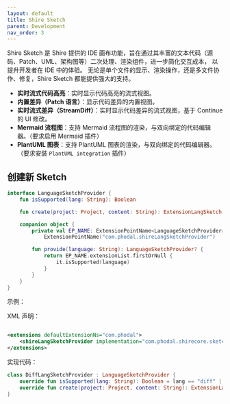 ```yaml
---
layout: default
title: Shire Sketch
parent: Development
nav_order: 3
---
```


Shire Sketch 是 Shire 提供的 IDE 画布功能，旨在通过其丰富的文本代码（源码、Patch、UML、架构图等）二次处理、渲染组件，进一步简化交互成本，
以提升开发者在 IDE 中的体验。
无论是单个文件的显示、渲染操作，还是多文件协作、修复，Shire Sketch 都能提供强大的支持。

- **实时流式代码高亮**：实时显示代码高亮的流式视图。
- **内置差异（Patch 语言）**：显示代码差异的内置视图。
- **实时流式差异（StreamDiff）**：实时显示代码差异的流式视图，基于 Continue 的 UI 修改。
- **Mermaid 流程图**：支持 Mermaid 流程图的渲染，与双向绑定的代码编辑器。（要求启用 Mermaid 插件）
- **PlantUML 图表**：支持 PlantUML 图表的渲染，与双向绑定的代码编辑器。（要求安装 `PlantUML integration` 插件）

## 创建新 Sketch

```kotlin
interface LanguageSketchProvider {
    fun isSupported(lang: String): Boolean

    fun create(project: Project, content: String): ExtensionLangSketch

    companion object {
        private val EP_NAME: ExtensionPointName<LanguageSketchProvider> =
            ExtensionPointName("com.phodal.shireLangSketchProvider")

        fun provide(language: String): LanguageSketchProvider? {
            return EP_NAME.extensionList.firstOrNull {
                it.isSupported(language)
            }
        }
    }
}
```

示例：

XML 声明：

```xml

<extensions defaultExtensionNs="com.phodal">
    <shireLangSketchProvider implementation="com.phodal.shirecore.sketch.patch.DiffLangSketchProvider"/>
</extensions>
```

实现代码：

```kotlin
class DiffLangSketchProvider : LanguageSketchProvider {
    override fun isSupported(lang: String): Boolean = lang == "diff" || lang == "patch"
    override fun create(project: Project, content: String): ExtensionLangSketch = DiffLangSketch(project, content)
}
```